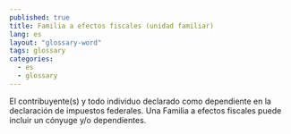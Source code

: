 ```yaml
---
published: true
title: Familia a efectos fiscales (unidad familiar)
lang: es
layout: "glossary-word"
tags: glossary
categories:
  - es
  - glossary
---
```


El contribuyente(s) y todo individuo declarado como dependiente en la declaración de impuestos federales. Una Familia a efectos fiscales puede incluir un cónyuge y/o dependientes.
